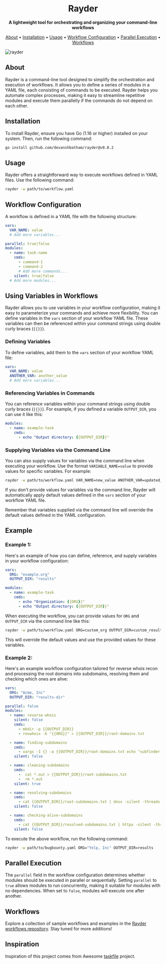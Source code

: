 <h1 align="center">
  Rayder
</h1>

<p align="center">
  <strong>A lightweight tool for orchestrating and organizing your command-line workflows</strong>
</p>

<p align="center">
  <a href="#about">About</a> •
  <a href="#installation">Installation</a> •
  <a href="#usage">Usage</a> •
  <a href="#workflow-configuration">Workflow Configuration</a> •
  <a href="#parallel-execution">Parallel Execution</a> •
  <a href="#workflows">Workflows</a>
</p>

![rayder](https://github.com/devanshbatham/rayder/blob/main/static/banner.png?raw=true)


## About

Rayder is a command-line tool designed to simplify the orchestration and execution of workflows. It allows you to define a series of modules in a YAML file, each consisting of commands to be executed. Rayder helps you automate complex processes, making it easy to streamline repetitive modules and execute them parallelly if the commands do not depend on each other.

## Installation

To install Rayder, ensure you have Go (1.16 or higher) installed on your system. Then, run the following command:

```sh
go install github.com/devanshbatham/rayder@v0.0.2
```

## Usage

Rayder offers a straightforward way to execute workflows defined in YAML files. Use the following command:

```sh
rayder -w path/to/workflow.yaml
```

## Workflow Configuration

A workflow is defined in a YAML file with the following structure:

```yaml
vars:
  VAR_NAME: value
  # Add more variables...

parallel: true|false
modules:
  - name: task-name
    cmds:
      - command-1
      - command-2
      # Add more commands...
    silent: true|false
  # Add more modules...
```

## Using Variables in Workflows

Rayder allows you to use variables in your workflow configuration, making it easy to parameterize your commands and achieve more flexibility. You can define variables in the `vars` section of your workflow YAML file. These variables can then be referenced within your command strings using double curly braces (`{{}}`).

### Defining Variables

To define variables, add them to the `vars` section of your workflow YAML file:

```yaml
vars:
  VAR_NAME: value
  ANOTHER_VAR: another_value
  # Add more variables...
```

### Referencing Variables in Commands

You can reference variables within your command strings using double curly braces (`{{}}`). For example, if you defined a variable `OUTPUT_DIR`, you can use it like this:

```yaml
modules:
  - name: example-task
    cmds:
      - echo "Output directory: {{OUTPUT_DIR}}"
```

### Supplying Variables via the Command Line

You can also supply values for variables via the command line when executing your workflow. Use the format `VARIABLE_NAME=value` to provide values for specific variables. For example:

```sh
rayder -w path/to/workflow.yaml VAR_NAME=new_value ANOTHER_VAR=updated_value
```

If you don't provide values for variables via the command line, Rayder will automatically apply default values defined in the `vars` section of your workflow YAML file.

Remember that variables supplied via the command line will override the default values defined in the YAML configuration.

## Example

### Example 1: 

Here's an example of how you can define, reference, and supply variables in your workflow configuration:

```yaml
vars:
  ORG: "example.org"
  OUTPUT_DIR: "results"

modules:
  - name: example-task
    cmds:
      - echo "Organization: {{ORG}}"
      - echo "Output directory: {{OUTPUT_DIR}}"
```

When executing the workflow, you can provide values for `ORG` and `OUTPUT_DIR` via the command line like this:

```sh
rayder -w path/to/workflow.yaml ORG=custom_org OUTPUT_DIR=custom_results_dir
```

This will override the default values and use the provided values for these variables.




### Example 2: 

Here's an example workflow configuration tailored for reverse whois recon and processing the root domains into subdomains, resolving them and checking which ones are alive:

```yaml
vars:
  ORG: "Acme, Inc"
  OUTPUT_DIR: "results-dir"

parallel: false
modules:
  - name: reverse-whois
    silent: false
    cmds:
      - mkdir -p {{OUTPUT_DIR}}
      - revwhoix -k "{{ORG}}" > {{OUTPUT_DIR}}/root-domains.txt

  - name: finding-subdomains
    cmds:
      - xargs -I {} -a {{OUTPUT_DIR}}/root-domains.txt echo "subfinder -d {} -o {}.out" | quaithe -workers 30 
    silent: false

  - name: cleaning-subdomains
    cmds:
      -  cat *.out > {{OUTPUT_DIR}}/root-subdomains.txt
      -  rm *.out
    silent: true

  - name: resolving-subdomains
    cmds:
      - cat {{OUTPUT_DIR}}/root-subdomains.txt | dnsx -silent -threads 100 -o {{OUTPUT_DIR}}/resolved-subdomains.txt
    silent: false

  - name: checking-alive-subdomains
    cmds:
      - cat {{OUTPUT_DIR}}/resolved-subdomains.txt | httpx -silent -threads 1000 -o {{OUTPUT_DIR}}/alive-subdomains.txt
    silent: false
```


To execute the above workflow, run the following command:

```sh
rayder -w path/to/bugbounty.yaml ORG="Yelp, Inc" OUTPUT_DIR=results
```

## Parallel Execution

The `parallel` field in the workflow configuration determines whether modules should be executed in parallel or sequentially. Setting `parallel` to `true` allows modules to run concurrently, making it suitable for modules with no dependencies. When set to `false`, modules will execute one after another.

## Workflows

Explore a collection of sample workflows and examples in the [Rayder workflows repository](https://github.com/devanshbatham/rayder-workflows). Stay tuned for more additions!

## Inspiration
Inspiration of this project comes from Awesome [taskfile](https://taskfile.dev/) project. 
